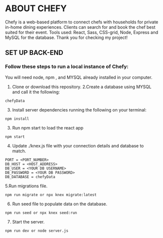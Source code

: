 # ABOUT CHEFY

Chefy is a web-based platform to connect chefs with households for private in-home dining experiences. Clients can search for and book the chef best suited for their event. Tools used: React, Sass, CSS-grid, Node, Express and MySQL for the database.
Thank you for checking my project!

## SET UP BACK-END

### Follow these steps to run a local instance of Chefy:

You will need node, npm , and MYSQL already installed in your computer.

1. Clone or download this repository.
2.Create a database using MYSQL and call it the following:

```
chefyData
```

3. Install server dependencies running the following on your terminal:

```
npm install
```

3. Run npm start to load the react app

```
npm start
```

4. Update ./knex.js file with your connection details and database to match.
```
PORT = <PORT_NUMBER>
DB_HOST = <HOST_ADDRESS>
DB_USER = <YOUR DB USERNAME>
DB_PASSWORD = <YOUR DB PASSWORD>
DB_DATABASE = chefyData
```
5.Run migrations file.
```
npm run migrate or npx knex migrate:latest
```
6. Run seed file to populate data on the database.
```
npm run seed or npx knex seed:run
```
7. Start the server.
```
npm run dev or node server.js
```
